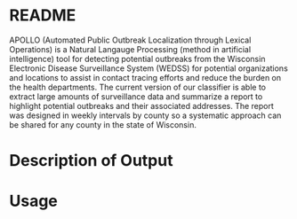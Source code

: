 # README
APOLLO (Automated Public Outbreak Localization through Lexical Operations) is a Natural Langauge Processing (method in artificial intelligence) tool for detecting potential outbreaks from the Wisconsin Electronic Disease Surveillance System (WEDSS) for potential organizations and locations to assist in contact tracing efforts and reduce the burden on the health departments. The current version of our classifier is able to extract large amounts of surveillance data and summarize a report to highlight potential outbreaks and their associated addresses. The report was designed in weekly intervals by county so a systematic approach can be shared for any county in the state of Wisconsin.

# Description of Output


# Usage

